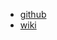 
- [github](https://github.com/snakeyaml)
- [wiki](https://bitbucket.org/snakeyaml/snakeyaml/wiki/Documentation)



